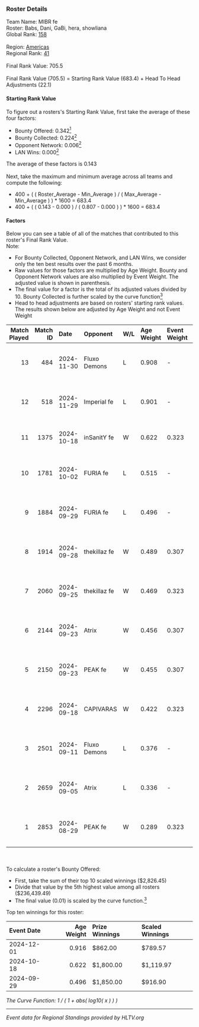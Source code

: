 ### Roster Details<br />
Team Name: MIBR fe<br />
Roster: Babs, Dani, GaBi, hera, showliana<br />
Global Rank: [158](../../standings_global_2025_01_13.md)<br />
<br />
Region: [Americas]( ../../standings_americas_2025_01_13.md)<br />
Regional Rank: [41]( ../../standings_americas_2025_01_13.md)<br />
<br />
Final Rank Value:  705.5<br />
<br />
Final Rank Value (705.5) = Starting Rank Value (683.4) + Head To Head Adjustments (22.1)<br />

#### Starting Rank Value<br />
To figure out a rosters's Starting Rank Value, first take the average of these four factors:<br />
- Bounty Offered: 0.342[<sup>1</sup>](#table2)
- Bounty Collected: 0.224[<sup>2</sup>](#table1)
- Opponent Network: 0.006[<sup>2</sup>](#table1)
- LAN Wins: 0.000[<sup>2</sup>](#table1)

The average of these factors is 0.143<br />
<br />
Next, take the maximum and minimum average across all teams and compute the following:<br />
- 400 + ( ( Roster_Average - Min_Average ) / ( Max_Average - Min_Average ) ) * 1600 = 683.4
- 400 + ( ( 0.143 - 0.000 ) / ( 0.807 - 0.000 ) ) * 1600 = 683.4


#### Factors<br />
Below you can see a table of all of the matches that contributed to this roster's Final Rank Value.<br />
Note:<br />

- For Bounty Collected, Opponent Network, and LAN Wins, we consider only the ten best results over the past 6 months.
- Raw values for those factors are multiplied by Age Weight. Bounty and Opponent Network values are also multiplied by Event Weight. The adjusted value is shown in parenthesis.
- The final value for a factor is the total of its adjusted values divided by 10. Bounty Collected is further scaled by the curve function[<sup>3</sup>](#curveFunction)
- Head to head adjustments are based on rosters' starting rank values. The results shown below are adjusted by Age Weight and not Event Weight
<span id="table1"></span><br />


| Match Played | Match ID | Date       | Opponent     | W/L | Age Weight | Event Weight | Bounty Collected | Opponent Network | LAN Wins  | H2H Adj. | Roster                            |
| -: | -: | :- | :- | :- | :- | :- | :- | :- | :- | -: | :- |
|           13 |      484 | 2024-11-30 | Fluxo Demons | L   | 0.908      | -            | -                | -                | -         |    -8.67 | Babs, Dani, GaBi, hera, showliana |
|           12 |      518 | 2024-11-29 | Imperial fe  | L   | 0.901      | -            | -                | -                | -         |    -1.26 | Babs, Dani, GaBi, hera, showliana |
|           11 |     1375 | 2024-10-18 | inSanitY fe  | W   | 0.622      | 0.323        | 0.004 (0.001)    | 0.082 (0.017)    | 0 (0.000) |     8.44 | Babs, Dani, GaBi, Jelly, lexy     |
|           10 |     1781 | 2024-10-02 | FURIA fe     | L   | 0.515      | -            | -                | -                | -         |    -0.76 | Babs, Dani, GaBi, khizha, lexy    |
|            9 |     1884 | 2024-09-29 | FURIA fe     | L   | 0.496      | -            | -                | -                | -         |    -0.74 | Babs, Dani, GaBi, khizha, REGIANE |
|            8 |     1914 | 2024-09-28 | thekillaz fe | W   | 0.489      | 0.307        | 0.003 (0.000)    | 0.065 (0.010)    | 0 (0.000) |     6.59 | Babs, Dani, GaBi, khizha, REGIANE |
|            7 |     2060 | 2024-09-25 | thekillaz fe | W   | 0.469      | 0.323        | 0.003 (0.000)    | 0.065 (0.010)    | 0 (0.000) |     6.43 | Babs, Dani, GaBi, khizha, REGIANE |
|            6 |     2144 | 2024-09-23 | Atrix        | W   | 0.456      | 0.307        | 0.004 (0.001)    | 0.102 (0.014)    | 0 (0.000) |     7.02 | Babs, Dani, GaBi, khizha, REGIANE |
|            5 |     2150 | 2024-09-23 | PEAK fe      | W   | 0.455      | 0.307        | 0.003 (0.000)    | 0.029 (0.004)    | 0 (0.000) |     5.87 | Babs, Dani, GaBi, khizha, REGIANE |
|            4 |     2296 | 2024-09-18 | CAPIVARAS    | W   | 0.422      | 0.323        | 0.003 (0.000)    | 0.000 (0.000)    | 0 (0.000) |     4.04 | Babs, Dani, GaBi, khizha, REGIANE |
|            3 |     2501 | 2024-09-11 | Fluxo Demons | L   | 0.376      | -            | -                | -                | -         |    -3.28 | Babs, Dani, GaBi, khizha, REGIANE |
|            2 |     2659 | 2024-09-05 | Atrix        | L   | 0.336      | -            | -                | -                | -         |    -5.49 | Babs, Dani, GaBi, khizha, REGIANE |
|            1 |     2853 | 2024-08-29 | PEAK fe      | W   | 0.289      | 0.323        | 0.003 (0.000)    | 0.029 (0.003)    | 0 (0.000) |     3.92 | Babs, Dani, GaBi, khizha, REGIANE |

<br />
<span id="table2"></span><br />
To calculate a roster's Bounty Offered:<br />

- First, take the sum of their top 10 scaled winnings ($2,826.45)
- Divide that value by the 5th highest value among all rosters ($236,439.49)
- The final value (0.01) is scaled by the curve function.[<sup>3</sup>](#curveFunction)

Top ten winnings for this roster:<br />

| Event Date | Age Weight | Prize Winnings | Scaled Winnings |
| :- | -: | :- | :- |
| 2024-12-01 |      0.916 | $862.00        | $789.57         |
| 2024-10-18 |      0.622 | $1,800.00      | $1,119.97       |
| 2024-09-29 |      0.496 | $1,850.00      | $916.90         |


<span id="curveFunction"></span>_The Curve Function: 1 / ( 1 + abs( log10( x ) ) )_<br />

---
_Event data for Regional Standings provided by HLTV.org_<br />
